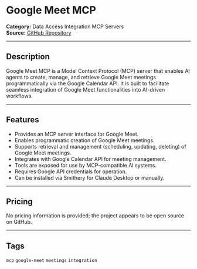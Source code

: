 # Google Meet MCP

**Category:** Data Access Integration MCP Servers  
**Source:** [GitHub Repository](https://github.com/cool-man-vk/google-meet-mcp-server)

---

## Description
Google Meet MCP is a Model Context Protocol (MCP) server that enables AI agents to create, manage, and retrieve Google Meet meetings programmatically via the Google Calendar API. It is built to facilitate seamless integration of Google Meet functionalities into AI-driven workflows.

---

## Features
- Provides an MCP server interface for Google Meet.
- Enables programmatic creation of Google Meet meetings.
- Supports retrieval and management (scheduling, updating, deleting) of Google Meet meetings.
- Integrates with Google Calendar API for meeting management.
- Tools are exposed for use by MCP-compatible AI systems.
- Requires Google API credentials for operation.
- Can be installed via Smithery for Claude Desktop or manually.

---

## Pricing
No pricing information is provided; the project appears to be open source on GitHub.

---

## Tags
`mcp` `google-meet` `meetings` `integration`